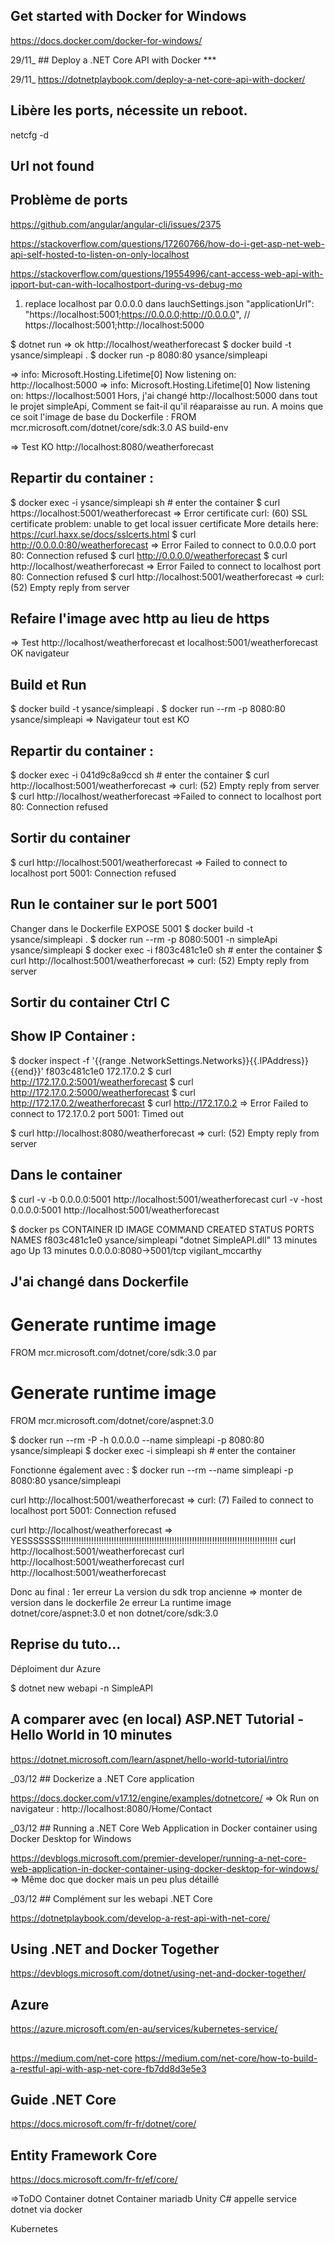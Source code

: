 ## Get started with Docker for Windows

https://docs.docker.com/docker-for-windows/

29/11_ ## Deploy a .NET Core API with Docker ***

29/11_ https://dotnetplaybook.com/deploy-a-net-core-api-with-docker/
## Libère les ports, nécessite un reboot.
netcfg -d

## Url not found 
## Problème de ports 
https://github.com/angular/angular-cli/issues/2375

https://stackoverflow.com/questions/17260766/how-do-i-get-asp-net-web-api-self-hosted-to-listen-on-only-localhost

https://stackoverflow.com/questions/19554996/cant-access-web-api-with-ipport-but-can-with-localhostport-during-vs-debug-mo
1. replace localhost par 0.0.0.0 dans lauchSettings.json
"applicationUrl": "https://localhost:5001;https://0.0.0.0;http://0.0.0.0", // https://localhost:5001;http://localhost:5000

$ dotnet run => ok http://localhost/weatherforecast
$ docker build -t ysance/simpleapi .
$ docker run -p 8080:80 ysance/simpleapi

=> info: Microsoft.Hosting.Lifetime[0]
      Now listening on: http://localhost:5000
=> info: Microsoft.Hosting.Lifetime[0]
      Now listening on: https://localhost:5001
Hors, j'ai changé http://localhost:5000 dans tout le projet simpleApi, 
Comment se fait-il qu'il réaparaisse au run. 
A moins que ce soit l'image de base du Dockerfile :
FROM mcr.microsoft.com/dotnet/core/sdk:3.0 AS build-env

=> Test KO http://localhost:8080/weatherforecast 

## Repartir du container :
$ docker exec -i ysance/simpleapi sh # enter the container
$ curl https://localhost:5001/weatherforecast
=> Error certificate
curl: (60) SSL certificate problem: unable to get local issuer certificate
More details here: https://curl.haxx.se/docs/sslcerts.html
$ curl http://0.0.0.0:80/weatherforecast
=> Error Failed to connect to 0.0.0.0 port 80: Connection refused
$ curl http://0.0.0.0/weatherforecast
$ curl http://localhost/weatherforecast
=> Error Failed to connect to localhost port 80: Connection refused
$ curl http://localhost:5001/weatherforecast
=> curl: (52) Empty reply from server

## Refaire l'image avec http au lieu de https
=> Test http://localhost/weatherforecast et localhost:5001/weatherforecast OK navigateur

## Build et Run
$  docker build -t ysance/simpleapi .
$ docker run --rm -p 8080:80 ysance/simpleapi
=> Navigateur tout est KO 
## Repartir du container :
$ docker exec -i 041d9c8a9ccd sh # enter the container
$ curl http://localhost:5001/weatherforecast
=> curl: (52) Empty reply from server
$ curl http://localhost/weatherforecast
=>Failed to connect to localhost port 80: Connection refused

## Sortir du container 
$ curl http://localhost:5001/weatherforecast
=> Failed to connect to localhost port 5001: Connection refused

## Run le container sur le port 5001
Changer dans le Dockerfile EXPOSE 5001
$ docker build -t ysance/simpleapi .
$ docker run --rm -p 8080:5001 -n simpleApi ysance/simpleapi
$ docker exec -i f803c481c1e0 sh # enter the container
$ curl http://localhost:5001/weatherforecast
=> curl: (52) Empty reply from server
## Sortir du container Ctrl C
## Show IP Container :
$ docker inspect -f '{{range .NetworkSettings.Networks}}{{.IPAddress}}{{end}}' f803c481c1e0
172.17.0.2
$ curl http://172.17.0.2:5001/weatherforecast
$ curl http://172.17.0.2:5000/weatherforecast
$ curl http://172.17.0.2/weatherforecast
$ curl http://172.17.0.2
=> Error  Failed to connect to 172.17.0.2 port 5001: Timed out

$ curl http://localhost:8080/weatherforecast
=> curl: (52) Empty reply from server

## Dans le container
$ curl -v -b 0.0.0.0:5001 http://localhost:5001/weatherforecast
curl -v -host 0.0.0.0:5001 http://localhost:5001/weatherforecast


$ docker ps
CONTAINER ID        IMAGE               COMMAND                  CREATED             STATUS              PORTS                    NAMES
f803c481c1e0        ysance/simpleapi    "dotnet SimpleAPI.dll"   13 minutes ago      Up 13 minutes       0.0.0.0:8080->5001/tcp   vigilant_mccarthy


## J'ai changé dans Dockerfile 
# Generate runtime image
FROM mcr.microsoft.com/dotnet/core/sdk:3.0
par
# Generate runtime image
FROM mcr.microsoft.com/dotnet/core/aspnet:3.0

$ docker run --rm -P -h 0.0.0.0 --name simpleapi -p 8080:80 ysance/simpleapi
$ docker exec -i simpleapi sh # enter the container

  Fonctionne également avec :
  $ docker run --rm --name simpleapi -p 8080:80 ysance/simpleapi

curl http://localhost:5001/weatherforecast
=> curl: (7) Failed to connect to localhost port 5001: Connection refused

curl http://localhost/weatherforecast
=> YESSSSSSS!!!!!!!!!!!!!!!!!!!!!!!!!!!!!!!!!!!!!!!!!!!!!!!!!!!!!!!!!!!!!!!!!!!!!!!!!!!!!!!!!!!!!!
curl http://localhost:5001/weatherforecast
curl http://localhost:5001/weatherforecast
curl http://localhost:5001/weatherforecast

Donc au final :
1er erreur La version du sdk trop ancienne 
=> monter de version dans le dockerfile
2e erreur La runtime image dotnet/core/aspnet:3.0 et non dotnet/core/sdk:3.0 

## Reprise du tuto...
Déploiment dur Azure

$ dotnet new webapi -n SimpleAPI

## A comparer avec (en local) ASP.NET Tutorial - Hello World in 10 minutes

https://dotnet.microsoft.com/learn/aspnet/hello-world-tutorial/intro


_03/12 ## Dockerize a .NET Core application

https://docs.docker.com/v17.12/engine/examples/dotnetcore/
=> Ok Run on navigateur :
http://localhost:8080/Home/Contact

_03/12 ## Running a .NET Core Web Application in Docker container using Docker Desktop for Windows

https://devblogs.microsoft.com/premier-developer/running-a-net-core-web-application-in-docker-container-using-docker-desktop-for-windows/
=> Même doc que docker mais un peu plus détaillé

_03/12 ## Complément sur les webapi .NET Core

https://dotnetplaybook.com/develop-a-rest-api-with-net-core/

## Using .NET and Docker Together

https://devblogs.microsoft.com/dotnet/using-net-and-docker-together/

## Azure

https://azure.microsoft.com/en-au/services/kubernetes-service/

## 

https://medium.com/net-core
https://medium.com/net-core/how-to-build-a-restful-api-with-asp-net-core-fb7dd8d3e5e3

## Guide .NET Core

https://docs.microsoft.com/fr-fr/dotnet/core/

## Entity Framework Core

https://docs.microsoft.com/fr-fr/ef/core/

=>ToDO 
Container dotnet 
Container mariadb
Unity C# appelle service dotnet via docker

Kubernetes

